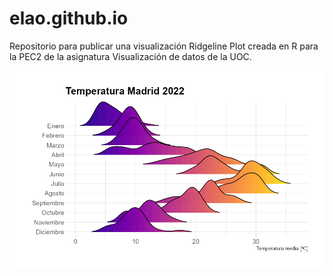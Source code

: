# elao.github.io
Repositorio para publicar una visualización Ridgeline Plot creada en R para la PEC2 de la asignatura Visualización de datos de la UOC.

![](/RidgelinePlot-TemperaurasMadrid2022.png)
